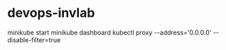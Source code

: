 # devops-invlab

minikube start
minikube dashboard
kubectl proxy --address='0.0.0.0' --disable-filter=true

